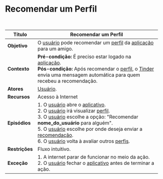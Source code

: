 # Recomendar um Perfil

<br />

|Título|Recomendar um Perfil|
|------|--------------------|
|**Objetivo**|O [usuário](/modelagem/lexicos#usuario) pode recomendar um [perfil](/modelagem/lexicos#perfil) da [aplicação](/modelagem/lexicos#tinder) para um amigo.|
|**Contexto**|**Pré-condição:** É preciso estar logado na [aplicação](/modelagem/lexicos#tinder).<br />**Pós-condição:** Após recomendar o [perfil](/modelagem/lexicos#perfil), o [Tinder](/modelagem/lexicos#tinder) envia uma mensagem automática para quem recebeu a recomendação.|
|**Atores**|[Usuário](/modelagem/lexicos#usuario).|
|**Recursos**|Acesso à Internet|
|**Episódios**|1. O [usuário](/modelagem/lexicos#usuario) abre o [aplicativo](/modelagem/lexicos#tinder).<br /> 2. O [usuário](/modelagem/lexicos#usuario) irá visualizar [perfil](/modelagem/lexicos#perfil).<br />3. O [usuário](/modelagem/lexicos#usuario) escolhe a opção: "Recomendar **nome_do_usuário** para alguém".</br>5. O [usuário](/modelagem/lexicos#usuario) escolhe por onde deseja enviar a [recomendação](/modelagem/lexicos#recomendar-usuario).<br />6. O [usuário](/modelagem/lexicos#usuario) volta à avaliar outros [perfis](/modelagem/lexicos#perfil).|
|**Restrições**|Fluxo intuitivo.|
|**Exceção**|1. A internet parar de funcionar no meio da ação.<br />2. O [usuário](/modelagem/lexicos#usuario) fechar o [aplicativo](/modelagem/lexicos#tinder) antes de terminar a ação.|
